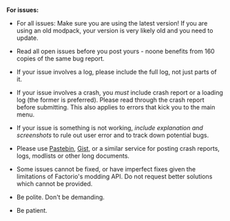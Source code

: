 <b>For issues:</b>

* For all issues: Make sure you are using the latest version! If you are using an old modpack, your version is very likely old and you need to update.

* Read all open issues before you post yours - noone benefits from 160 copies of the same bug report.

* If your issue involves a log, please include the full log, not just parts of it.

* If your issue involves a crash, you <i>must</i> include crash report or a loading log (the former is preferred). Please read through the crash report before submitting. This also applies to errors that kick you to the main menu.

* If your issue is something is not working, <i>include explanation and screenshots</i> to rule out user error and to track down potential bugs.

* Please use [Pastebin](http://pastebin.com), [Gist](https://gist.github.com/), or a similar service for posting crash reports, logs, modlists or other long documents.

* Some issues cannot be fixed, or have imperfect fixes given the limitations of Factorio's modding API. Do not request better solutions which cannot be provided.

* Be polite. Don't be demanding.

* Be patient.
